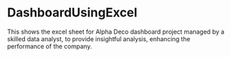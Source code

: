 # DashboardUsingExcel
This shows the excel sheet for Alpha Deco dashboard project managed by a skilled data analyst, to provide insightful analysis, enhancing the performance of the company.                   
